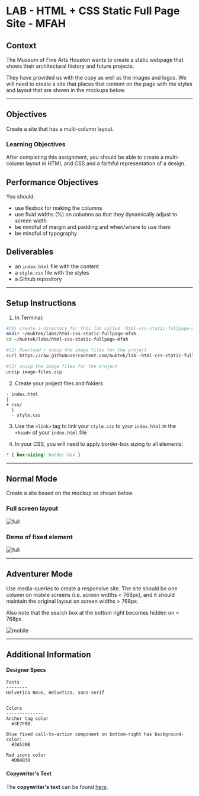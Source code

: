 # LAB - HTML + CSS Static Full Page Site - MFAH

## Context
The Museum of Fine Arts Houston wants to create a static webpage that shows their architectural history and future projects.  

They have provided us with the copy as well as the images and logos. We will need to create a site that places that content on the page with the styles and layout that are shown in the mockups below.

---

## Objectives
Create a site that has a multi-column layout.

### Learning Objectives

After completing this assignment, you should be able to create a multi-column layout in HTML and CSS and a faithful representation of a design.

## Performance Objectives

You should:
- use flexbox for making the columns
- use fluid widths (%) on columns so that they dynamically adjust to screen width
- be mindful of margin and padding and when/where to use them
- be mindful of typography

## Deliverables
- an `index.html` file with the content
- a `style.css` file with the styles
- a Github repository

----

## Setup Instructions

1. In Terminal:
  ```sh
  #(1) create a directory for this lab called `html-css-static-fullpage-mfah` in `~/muktek/labs` and cd into it.
  mkdir ~/muktek/labs/html-css-static-fullpage-mfah
  cd ~/muktek/labs/html-css-static-fullpage-mfah

  #(2) Download + unzip the image files for the project
  curl https://raw.githubusercontent.com/muktek/lab--html-css-static-fullpage-mfah/master/image-files.zip > image-files.zip

  #(3) unzip the image files for the project
  unzip image-files.zip

  ```

2. Create your project files and folders
  ```
  - index.html
  |
  + css/
    |
    - style.css
  ```

3. Use the `<link>` tag to link your `style.css` to your `index.html` in the `<head>` of your `index.html` file

4. In your CSS, you will need to apply border-box sizing to all elements:
  ```css
  * { box-sizing: border-box }
  ```

---

## Normal Mode
Create a site based on the mockup as shown below.

### Full screen layout
![full](mfah-fullpage.png)


### Demo of fixed element
![full](mfah-fullscreen.gif)

----

## Adventurer Mode
Use media-queries to create a responsive site. The site should be one column on mobile screens (i.e. screen widths < 768px), and it should maintain the original layout on screen widths > 768px.

Also note that the search box at the bottom right becomes hidden on < 768px.

![mobile](mfah-mobile-layout-mockup.png)

----

## Additional Information
#### Designer Specs
```
Fonts
--------
Helvetica Neue, Helvetica, sans-serif


Colors
--------------
Anchor tag color
  #3E7FBB.

Blue fixed call-to-action component on bottom-right has background-color:
  #3A539B

Red icons color
  #DB4B38
```

#### Copywriter's Text
The **copywriter's text** can be found [here](mfah-architecture-site-copy.txt).
